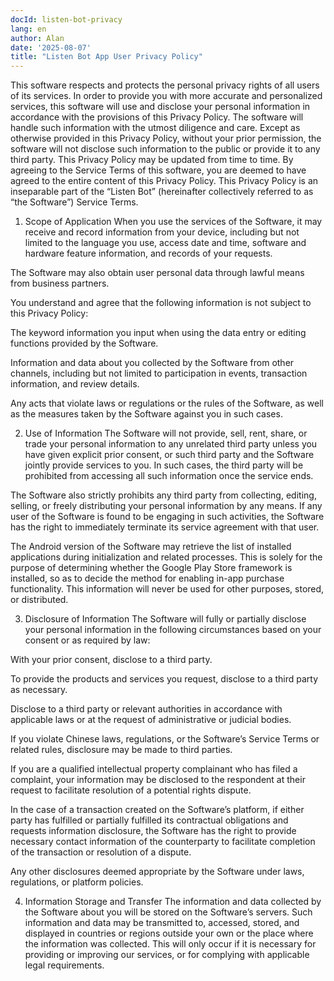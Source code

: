 ```yaml
---
docId: listen-bot-privacy
lang: en
author: Alan
date: '2025-08-07'
title: "Listen Bot App User Privacy Policy"
---
```


This software respects and protects the personal privacy rights of all users of its services. In order to provide you with more accurate and personalized services, this software will use and disclose your personal information in accordance with the provisions of this Privacy Policy. The software will handle such information with the utmost diligence and care. Except as otherwise provided in this Privacy Policy, without your prior permission, the software will not disclose such information to the public or provide it to any third party. This Privacy Policy may be updated from time to time. By agreeing to the Service Terms of this software, you are deemed to have agreed to the entire content of this Privacy Policy. This Privacy Policy is an inseparable part of the “Listen Bot” (hereinafter collectively referred to as “the Software”) Service Terms.

1. Scope of Application
When you use the services of the Software, it may receive and record information from your device, including but not limited to the language you use, access date and time, software and hardware feature information, and records of your requests.

The Software may also obtain user personal data through lawful means from business partners.

You understand and agree that the following information is not subject to this Privacy Policy:

The keyword information you input when using the data entry or editing functions provided by the Software.

Information and data about you collected by the Software from other channels, including but not limited to participation in events, transaction information, and review details.

Any acts that violate laws or regulations or the rules of the Software, as well as the measures taken by the Software against you in such cases.

2. Use of Information
The Software will not provide, sell, rent, share, or trade your personal information to any unrelated third party unless you have given explicit prior consent, or such third party and the Software jointly provide services to you. In such cases, the third party will be prohibited from accessing all such information once the service ends.

The Software also strictly prohibits any third party from collecting, editing, selling, or freely distributing your personal information by any means. If any user of the Software is found to be engaging in such activities, the Software has the right to immediately terminate its service agreement with that user.

The Android version of the Software may retrieve the list of installed applications during initialization and related processes. This is solely for the purpose of determining whether the Google Play Store framework is installed, so as to decide the method for enabling in-app purchase functionality. This information will never be used for other purposes, stored, or distributed.

3. Disclosure of Information
The Software will fully or partially disclose your personal information in the following circumstances based on your consent or as required by law:

With your prior consent, disclose to a third party.

To provide the products and services you request, disclose to a third party as necessary.

Disclose to a third party or relevant authorities in accordance with applicable laws or at the request of administrative or judicial bodies.

If you violate Chinese laws, regulations, or the Software’s Service Terms or related rules, disclosure may be made to third parties.

If you are a qualified intellectual property complainant who has filed a complaint, your information may be disclosed to the respondent at their request to facilitate resolution of a potential rights dispute.

In the case of a transaction created on the Software’s platform, if either party has fulfilled or partially fulfilled its contractual obligations and requests information disclosure, the Software has the right to provide necessary contact information of the counterparty to facilitate completion of the transaction or resolution of a dispute.

Any other disclosures deemed appropriate by the Software under laws, regulations, or platform policies.

4. Information Storage and Transfer
The information and data collected by the Software about you will be stored on the Software’s servers. Such information and data may be transmitted to, accessed, stored, and displayed in countries or regions outside your own or the place where the information was collected. This will only occur if it is necessary for providing or improving our services, or for complying with applicable legal requirements.
